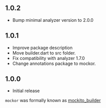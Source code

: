 ## 1.0.2

- Bump minimal analyzer version to 2.0.0

## 1.0.1

- Improve package description
- Move builder.dart to src folder.
- Fix compatibility with analyzer 1.7.0
- Change annotations package to mockor.

## 1.0.0

- Initial release
 
`mockor` was formally known as [mockito_builder](https://pub.dev/packages/mockito_builder)